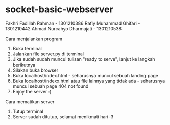 # socket-basic-webserver

Fakhri Fadillah Rahman - 1301210386
Rafly Muhammad Ghifari - 1301210442
Ahmad Nurcahyo Dharmajati - 1301210538

Cara menjalankan program
1. Buka terminal
2. Jalankan file server.py di terminal
3. Jika sudah sudah muncul tulisan "ready to serve", lanjut ke langkah berikutnya
4. Silakan buka browser
5. Buka localhost/index.html - seharusnya muncul sebuah landing page
6. Buka localhost/indexx.html atau file lainnya yang tidak ada - seharusnya muncul sebuah page 404 not found
7. Enjoy the server :)


Cara mematikan server
1. Tutup terminal
2. Server sudah ditutup, selamat menikmati hari :3
